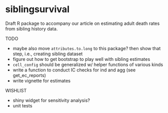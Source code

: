 siblingsurvival
===============

Draft R package to accompany our article on estimating adult death rates from sibling history data.

TODO

- maybe also move `attributes.to.long` to this package? then show that step,
  i.e., creating sibling dataset
- figure out how to get bootstrap to play well with sibling estimates
- `cell_config` should be generalized w/ helper functions of various kinds
- write a function to conduct IC checks for ind and agg (see get_ec_reports)
- write vignette for estimates

WISHLIST

- shiny widget for sensitivity analysis?
- unit tests

